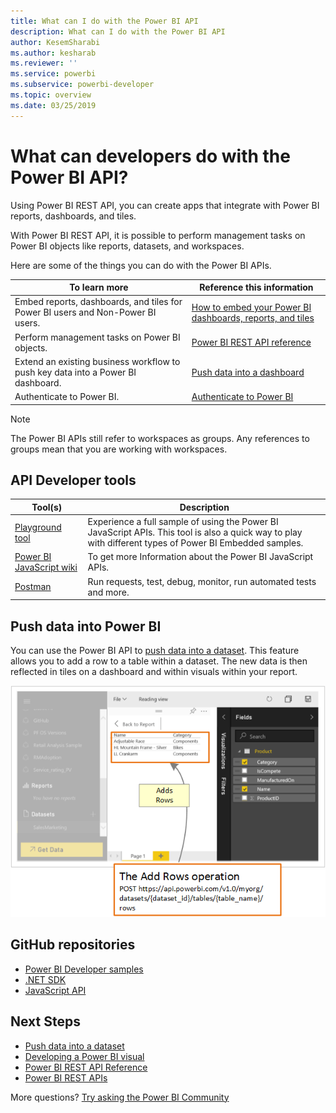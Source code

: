 ```yaml
---
title: What can I do with the Power BI API
description: What can I do with the Power BI API
author: KesemSharabi
ms.author: kesharab
ms.reviewer: ''
ms.service: powerbi
ms.subservice: powerbi-developer
ms.topic: overview
ms.date: 03/25/2019
---
```


# What can developers do with the Power BI API?

Using Power BI REST API, you can create apps that integrate with Power BI reports, dashboards, and tiles.

With Power BI REST API, it is possible to perform management tasks on Power BI objects like reports, datasets, and workspaces.

Here are some of the things you can do with the Power BI APIs.

| **To learn more** | **Reference this information** |
|----------------------------------------------------------------------------------|------------------------------------------------------------------------------------|
| Embed reports, dashboards, and tiles for Power BI users and Non-Power BI users. | [How to embed your Power BI dashboards, reports, and tiles ](../embedded/embed-sample-for-customers.md) |
| Perform management tasks on Power BI objects. | [Power BI REST API reference](/rest/api/power-bi/) |
| Extend an existing business workflow to push key data into a Power BI dashboard. | [Push data into a dashboard ](walkthrough-push-data.md) |
| Authenticate to Power BI. | [Authenticate to Power BI ](../embedded/get-azuread-access-token.md) |

> [!NOTE]
> The Power BI APIs still refer to workspaces as groups. Any references to groups mean that you are working with workspaces.

## API Developer tools

| Tool(s) | Description |
|---------|-------------|
| [Playground tool](https://microsoft.github.io/PowerBI-JavaScript/demo) | Experience a full sample of using the Power BI JavaScript APIs. This tool is also a quick way to play with different types of Power BI Embedded samples. |
| [Power BI JavaScript wiki](https://github.com/Microsoft/powerbi-javascript/wiki) | To get more Information about the Power BI JavaScript APIs. |
| [Postman](https://www.getpostman.com/) | Run requests, test, debug, monitor, run automated tests and more. |

## Push data into Power BI

You can use the Power BI API to [push data into a dataset](walkthrough-push-data.md). This feature allows you to add a row to a table within a dataset. The new data is then reflected in tiles on a dashboard and within visuals within your report.

![Push data sample](media/overview-of-power-bi-rest-api/powerbi-push-data.png)

## GitHub repositories

* [Power BI Developer samples](https://github.com/Microsoft/PowerBI-Developer-Samples)
* [.NET SDK](https://github.com/Microsoft/PowerBI-CSharp)
* [JavaScript API](https://github.com/Microsoft/PowerBI-JavaScript)

## Next Steps

* [Push data into a dataset](walkthrough-push-data.md)
* [Developing a Power BI visual](../visuals/custom-visual-develop-tutorial.md)
* [Power BI REST API Reference](rest-api-reference.md)
* [Power BI REST APIs](/rest/api/power-bi/)

More questions? [Try asking the Power BI Community](https://community.powerbi.com/)